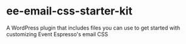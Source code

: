 # ee-email-css-starter-kit
A WordPress plugin that includes files you can use to get started with customizing Event Espresso's email CSS
